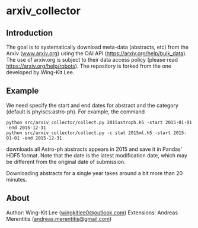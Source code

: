 # arxiv_collector

## Introduction

The goal is to systematically download meta-data (abstracts, etc) from the Arxiv (www.arxiv.org) using the OAI API (https://arxiv.org/help/bulk_data). 
The use of arxiv.org is subject to their data access policy (please read https://arxiv.org/help/robots). The repository is forked from the one developed
by Wing-Kit Lee.

## Example

We need specify the start and end dates for abstract and the category (default is phyiscs:astro-ph). For example, the command

```
python src/arxiv_collector/collect.py 2015astroph.h5 -start 2015-01-01 -end 2015-12-31
python src/arxiv_collector/collect.py -c stat 2015ml.h5 -start 2015-01-01 -end 2015-12-31
```

downloads all Astro-ph abstracts appears in 2015 and save it in Pandas' HDF5 format. Note that the date is the latest modification date, which may be different from the original date of submission.

Downloading abstracts for a single year takes around a bit more than 20 minutes.

## About
Author: Wing-Kit Lee (wingkitlee0@outlook.com)
Extensions: Andreas Merentitis (andreas.merentitis@gmail.com)


